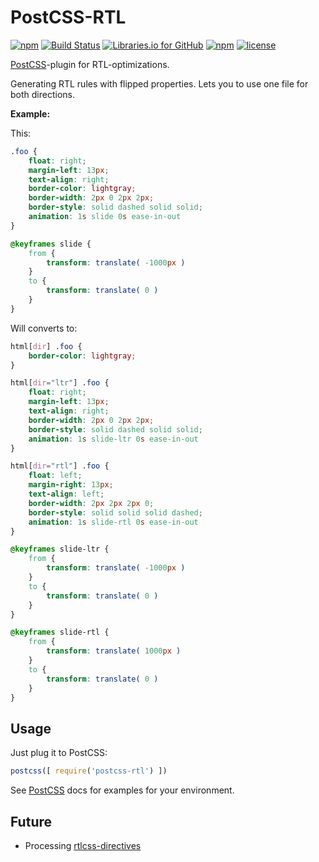 # PostCSS-RTL

[![npm][npm-img]][npm]
[![Build Status][ci-img]][ci]
[![Libraries.io for GitHub][dep-img]][dep]
[![npm][npm-dwnlds-img]][npm]
[![license][lic-img]][lic]

[ci-img]:  https://img.shields.io/travis/vkalinichev/postcss-rtl.svg
[ci]:      https://travis-ci.org/vkalinichev/postcss-rtl

[npm-img]: https://img.shields.io/npm/v/postcss-rtl.svg
[npm]:     https://npmjs.org/package/postcss-rtl

[lic-img]: https://img.shields.io/github/license/vkalinichev/postcss-rtl.svg
[lic]:     https://github.com/vkalinichev/postcss-rtl/blob/master/License

[dep-img]: https://img.shields.io/librariesio/github/vkalinichev/postcss-rtl.svg
[dep]:     https://libraries.io/npm/postcss-rtl

[npm-dwnlds-img]: https://img.shields.io/npm/dt/postcss-rtl.svg

[PostCSS]-plugin for RTL-optimizations.

Generating RTL rules with flipped properties.
Lets you to use one file for both directions.

**Example:**

This:
```css
.foo {
    float: right;
    margin-left: 13px;
    text-align: right;
    border-color: lightgray;
    border-width: 2px 0 2px 2px;
    border-style: solid dashed solid solid;
    animation: 1s slide 0s ease-in-out
}

@keyframes slide {
    from {
        transform: translate( -1000px )
    }
    to {
        transform: translate( 0 )
    }
}
```
Will converts to:
```css
html[dir] .foo {
    border-color: lightgray;
}

html[dir="ltr"] .foo {
    float: right;
    margin-left: 13px;
    text-align: right;
    border-width: 2px 0 2px 2px;
    border-style: solid dashed solid solid;
    animation: 1s slide-ltr 0s ease-in-out
}

html[dir="rtl"] .foo {
    float: left;
    margin-right: 13px;
    text-align: left;
    border-width: 2px 2px 2px 0;
    border-style: solid solid solid dashed;
    animation: 1s slide-rtl 0s ease-in-out
}

@keyframes slide-ltr {
    from {
        transform: translate( -1000px )
    }
    to {
        transform: translate( 0 )
    }
}

@keyframes slide-rtl {
    from {
        transform: translate( 1000px )
    }
    to {
        transform: translate( 0 )
    }
}
```

## Usage
Just plug it to PostCSS:
```js
postcss([ require('postcss-rtl') ])
```

See [PostCSS] docs for examples for your environment.

## Future
- Processing [rtlcss-directives]

[PostCSS]: https://github.com/postcss/postcss
[rtlcss-directives]: http://rtlcss.com/learn/getting-started/why-rtlcss/#processing-directives
